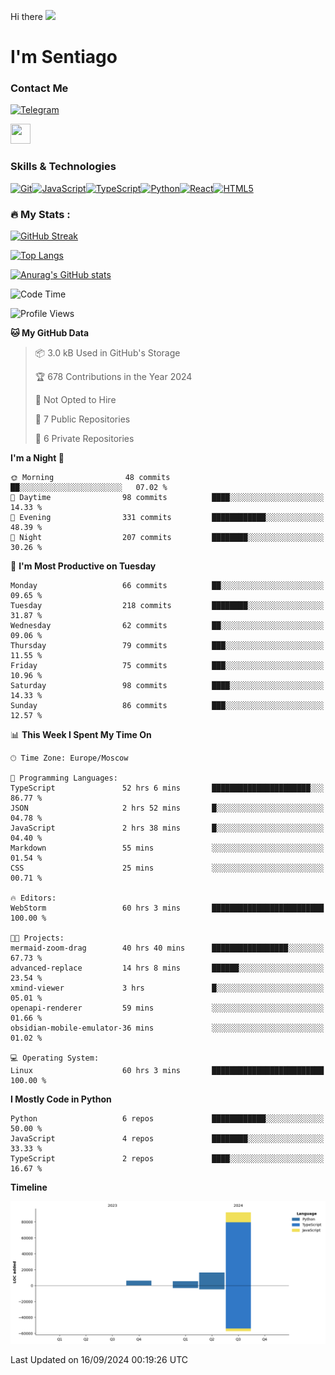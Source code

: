 Hi there ![](https://user-images.githubusercontent.com/18350557/176309783-0785949b-9127-417c-8b55-ab5a4333674e.gif)

I'm Sentiago
================================================================================================================================


### Contact Me
<p align="left"><a href="https://t.me/sentiago" target="_blank" rel="noreferrer"><img src="https://img.shields.io/badge/-Telegram-2CA5E0?style=flat&logo=telegram&logoColor=white" alt="Telegram" width="100"/></a></p>

<p align="left"> <a href="https://discord.com/users/ssentiago" target="_blank" rel="noreferrer"> <picture> <source media="(prefers-color-scheme: dark)" srcset="https://raw.githubusercontent.com/danielcranney/readme-generator/main/public/icons/socials/discord-dark.svg" /> <source media="(prefers-color-scheme: light)" srcset="https://raw.githubusercontent.com/danielcranney/readme-generator/main/public/icons/socials/discord.svg" /> <img src="https://raw.githubusercontent.com/danielcranney/readme-generator/main/public/icons/socials/discord.svg" width="32" height="32" /> </picture> </a></p>

### Skills & Technologies
<p align="left">
<a href="https://git-scm.com/" target="_blank" rel="noreferrer"><img src="https://raw.githubusercontent.com/danielcranney/readme-generator/main/public/icons/skills/git-colored.svg" width="36" height="36" alt="Git" /></a><a href="https://developer.mozilla.org/en-US/docs/Web/JavaScript" target="_blank" rel="noreferrer"><img src="https://raw.githubusercontent.com/danielcranney/readme-generator/main/public/icons/skills/javascript-colored.svg" width="36" height="36" alt="JavaScript" /></a><a href="https://www.typescriptlang.org/" target="_blank" rel="noreferrer"><img src="https://raw.githubusercontent.com/danielcranney/readme-generator/main/public/icons/skills/typescript-colored.svg" width="36" height="36" alt="TypeScript" /></a><a href="https://www.python.org/" target="_blank" rel="noreferrer"><img src="https://raw.githubusercontent.com/danielcranney/readme-generator/main/public/icons/skills/python-colored.svg" width="36" height="36" alt="Python" /></a><a href="https://reactjs.org/" target="_blank" rel="noreferrer"><img src="https://raw.githubusercontent.com/danielcranney/readme-generator/main/public/icons/skills/react-colored.svg" width="36" height="36" alt="React" /></a><a href="https://developer.mozilla.org/en-US/docs/Glossary/HTML5" target="_blank" rel="noreferrer"><img src="https://raw.githubusercontent.com/danielcranney/readme-generator/main/public/icons/skills/html5-colored.svg" width="36" height="36" alt="HTML5" /></a>
</p> 


### :fire: My Stats :
[![GitHub Streak](http://github-readme-streak-stats.herokuapp.com?user=ssentiago&theme=dark&background=000000)](https://git.io/streak-stats)

[![Top Langs](https://github-readme-stats.vercel.app/api/top-langs/?username=your-github-username&layout=compact&theme=vision-friendly-dark)](https://github.com/anuraghazra/github-readme-stats)

[![Anurag's GitHub stats](https://github-readme-stats.vercel.app/api?username=ssentiago&show_icons=true&theme=transparent)](https://github.com/anuraghazra/github-readme-stats)

<!--START_SECTION:waka-->
![Code Time](http://img.shields.io/badge/Code%20Time-642%20hrs%2017%20mins-blue)

![Profile Views](http://img.shields.io/badge/Profile%20Views-2-blue)

**🐱 My GitHub Data** 

> 📦 3.0 kB Used in GitHub's Storage 
 > 
> 🏆 678 Contributions in the Year 2024
 > 
> 🚫 Not Opted to Hire
 > 
> 📜 7 Public Repositories 
 > 
> 🔑 6 Private Repositories 
 > 
**I'm a Night 🦉** 

```text
🌞 Morning                48 commits          ██░░░░░░░░░░░░░░░░░░░░░░░   07.02 % 
🌆 Daytime                98 commits          ████░░░░░░░░░░░░░░░░░░░░░   14.33 % 
🌃 Evening                331 commits         ████████████░░░░░░░░░░░░░   48.39 % 
🌙 Night                  207 commits         ████████░░░░░░░░░░░░░░░░░   30.26 % 
```
📅 **I'm Most Productive on Tuesday** 

```text
Monday                   66 commits          ██░░░░░░░░░░░░░░░░░░░░░░░   09.65 % 
Tuesday                  218 commits         ████████░░░░░░░░░░░░░░░░░   31.87 % 
Wednesday                62 commits          ██░░░░░░░░░░░░░░░░░░░░░░░   09.06 % 
Thursday                 79 commits          ███░░░░░░░░░░░░░░░░░░░░░░   11.55 % 
Friday                   75 commits          ███░░░░░░░░░░░░░░░░░░░░░░   10.96 % 
Saturday                 98 commits          ████░░░░░░░░░░░░░░░░░░░░░   14.33 % 
Sunday                   86 commits          ███░░░░░░░░░░░░░░░░░░░░░░   12.57 % 
```


📊 **This Week I Spent My Time On** 

```text
🕑︎ Time Zone: Europe/Moscow

💬 Programming Languages: 
TypeScript               52 hrs 6 mins       ██████████████████████░░░   86.77 % 
JSON                     2 hrs 52 mins       █░░░░░░░░░░░░░░░░░░░░░░░░   04.78 % 
JavaScript               2 hrs 38 mins       █░░░░░░░░░░░░░░░░░░░░░░░░   04.40 % 
Markdown                 55 mins             ░░░░░░░░░░░░░░░░░░░░░░░░░   01.54 % 
CSS                      25 mins             ░░░░░░░░░░░░░░░░░░░░░░░░░   00.71 % 

🔥 Editors: 
WebStorm                 60 hrs 3 mins       █████████████████████████   100.00 % 

🐱‍💻 Projects: 
mermaid-zoom-drag        40 hrs 40 mins      █████████████████░░░░░░░░   67.73 % 
advanced-replace         14 hrs 8 mins       ██████░░░░░░░░░░░░░░░░░░░   23.54 % 
xmind-viewer             3 hrs               █░░░░░░░░░░░░░░░░░░░░░░░░   05.01 % 
openapi-renderer         59 mins             ░░░░░░░░░░░░░░░░░░░░░░░░░   01.66 % 
obsidian-mobile-emulator-36 mins             ░░░░░░░░░░░░░░░░░░░░░░░░░   01.02 % 

💻 Operating System: 
Linux                    60 hrs 3 mins       █████████████████████████   100.00 % 
```

**I Mostly Code in Python** 

```text
Python                   6 repos             ████████████░░░░░░░░░░░░░   50.00 % 
JavaScript               4 repos             ████████░░░░░░░░░░░░░░░░░   33.33 % 
TypeScript               2 repos             ████░░░░░░░░░░░░░░░░░░░░░   16.67 % 
```



**Timeline**

![Lines of Code chart](https://raw.githubusercontent.com/Ssentiago/Ssentiago/main/assets/bar_graph.png)


 Last Updated on 16/09/2024 00:19:26 UTC
<!--END_SECTION:waka-->

